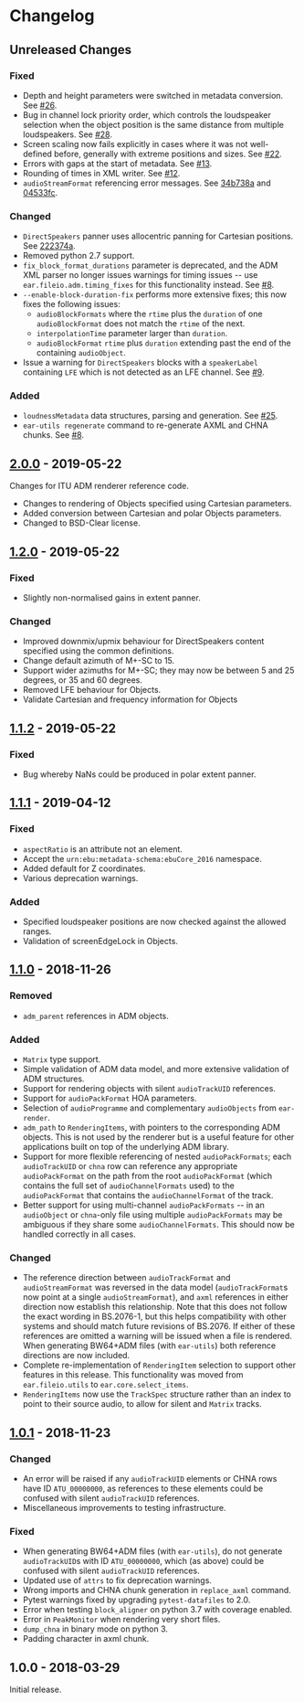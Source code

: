 # Changelog

## Unreleased Changes

### Fixed
- Depth and height parameters were switched in metadata conversion. See [#26].
- Bug in channel lock priority order, which controls the loudspeaker selection when the object position is the same distance from multiple loudspeakers. See [#28].
- Screen scaling now fails explicitly in cases where it was not well-defined before, generally with extreme positions and sizes. See [#22].
- Errors with gaps at the start of metadata. See [#13].
- Rounding of times in XML writer. See [#12].
- `audioStreamFormat` referencing error messages. See [34b738a] and [04533fc].

### Changed
- `DirectSpeakers` panner uses allocentric panning for Cartesian positions. See [222374a].
- Removed python 2.7 support.
- `fix_block_format_durations` parameter is deprecated, and the ADM XML parser no longer issues warnings for timing issues -- use `ear.fileio.adm.timing_fixes` for this functionality instead. See [#8].
- `--enable-block-duration-fix` performs more extensive fixes; this now fixes the following issues:
    - `audioBlockFormats` where the `rtime` plus the `duration` of one `audioBlockFormat` does not match the `rtime` of the next.
    - `interpolationTime` parameter larger than `duration`.
    - `audioBlockFormat` `rtime` plus `duration` extending past the end of the containing `audioObject`.
- Issue a warning for `DirectSpeakers` blocks with a `speakerLabel` containing `LFE` which is not detected as an LFE channel. See [#9].

### Added
- `loudnessMetadata` data structures, parsing and generation. See [#25].
- `ear-utils regenerate` command to re-generate AXML and CHNA chunks. See [#8].

## [2.0.0] - 2019-05-22

Changes for ITU ADM renderer reference code.

- Changes to rendering of Objects specified using Cartesian parameters.
- Added conversion between Cartesian and polar Objects parameters.
- Changed to BSD-Clear license.

## [1.2.0] - 2019-05-22

### Fixed
- Slightly non-normalised gains in extent panner.

### Changed
- Improved downmix/upmix behaviour for DirectSpeakers content specified using
  the common definitions.
- Change default azimuth of M+-SC to 15.
- Support wider azimuths for M+-SC; they may now be between 5 and 25 degrees,
  or 35 and 60 degrees.
- Removed LFE behaviour for Objects.
- Validate Cartesian and frequency information for Objects

## [1.1.2] - 2019-05-22

### Fixed
- Bug whereby NaNs could be produced in polar extent panner.

## [1.1.1] - 2019-04-12

### Fixed
- `aspectRatio` is an attribute not an element.
- Accept the `urn:ebu:metadata-schema:ebuCore_2016` namespace.
- Added default for Z coordinates.
- Various deprecation warnings.

### Added
- Specified loudspeaker positions are now checked against the allowed ranges.
- Validation of screenEdgeLock in Objects.

## [1.1.0] - 2018-11-26

### Removed
- `adm_parent` references in ADM objects.

### Added
- `Matrix` type support.
- Simple validation of ADM data model, and more extensive validation of ADM
  structures.
- Support for rendering objects with silent `audioTrackUID` references.
- Support for `audioPackFormat` HOA parameters.
- Selection of `audioProgramme` and complementary `audioObjects` from
  `ear-render`.
- `adm_path` to `RenderingItems`, with pointers to the corresponding ADM
  objects. This is not used by the renderer but is a useful feature for other
  applications built on top of the underlying ADM library.
- Support for more flexible referencing of nested `audioPackFormats`; each
  `audioTrackUID` or `chna` row can reference any appropriate `audioPackFormat`
  on the path from the root `audioPackFormat` (which contains the full set of
  `audioChannelFormats` used) to the `audioPackFormat` that contains the
  `audioChannelFormat` of the track.
- Better support for using multi-channel `audioPackFormats` -- in an
  `audioObject` or `chna`-only file using multiple `audioPackFormats` may be
  ambiguous if they share some `audioChannelFormats`. This should now be
  handled correctly in all cases.

### Changed
- The reference direction between `audioTrackFormat` and `audioStreamFormat`
  was reversed in the data model (`audioTrackFormat`s now point at a single
  `audioStreamFormat`), and `axml` references in either direction now establish
  this relationship. Note that this does not follow the exact wording in
  BS.2076-1, but this helps compatibility with other systems and should match
  future revisions of BS.2076. If either of these references are omitted a
  warning will be issued when a file is rendered. When generating BW64+ADM
  files (with `ear-utils`) both reference directions are now included.
- Complete re-implementation of `RenderingItem` selection to support other
  features in this release. This functionality was moved from
  `ear.fileio.utils` to `ear.core.select_items`.
- `RenderingItems` now use the `TrackSpec` structure rather than an index to
  point to their source audio, to allow for silent and `Matrix` tracks.

## [1.0.1] - 2018-11-23

### Changed
- An error will be raised if any `audioTrackUID` elements or CHNA rows have ID
  `ATU_00000000`, as references to these elements could be confused with silent
  `audioTrackUID` references.
- Miscellaneous improvements to testing infrastructure.

### Fixed
- When generating BW64+ADM files (with `ear-utils`), do not generate
  `audioTrackUID`s with ID `ATU_00000000`, which (as above) could be confused
  with silent `audioTrackUID` references.
- Updated use of `attrs` to fix deprecation warnings.
- Wrong imports and CHNA chunk generation in `replace_axml` command.
- Pytest warnings fixed by upgrading `pytest-datafiles` to 2.0.
- Error when testing `block_aligner` on python 3.7 with coverage enabled.
- Error in `PeakMonitor` when rendering very short files.
- `dump_chna` in binary mode on python 3.
- Padding character in axml chunk.

## 1.0.0 - 2018-03-29

Initial release.

[#8]: https://github.com/ebu/ebu_adm_renderer/pull/8
[#9]: https://github.com/ebu/ebu_adm_renderer/pull/9
[#12]: https://github.com/ebu/ebu_adm_renderer/pull/12
[#13]: https://github.com/ebu/ebu_adm_renderer/pull/13
[#22]: https://github.com/ebu/ebu_adm_renderer/pull/22
[#25]: https://github.com/ebu/ebu_adm_renderer/pull/25
[#26]: https://github.com/ebu/ebu_adm_renderer/pull/26
[#28]: https://github.com/ebu/ebu_adm_renderer/pull/28
[34b738a]: https://github.com/ebu/ebu_adm_renderer/commit/34b738a
[04533fc]: https://github.com/ebu/ebu_adm_renderer/commit/04533fc
[222374a]: https://github.com/ebu/ebu_adm_renderer/commit/222374a
[2.0.0]: https://github.com/ebu/ebu_adm_renderer/compare/1.2.0...2.0.0
[1.2.0]: https://github.com/ebu/ebu_adm_renderer/compare/1.1.2...1.2.0
[1.1.2]: https://github.com/ebu/ebu_adm_renderer/compare/1.1.1...1.1.2
[1.1.1]: https://github.com/ebu/ebu_adm_renderer/compare/1.1.0...1.1.1
[1.1.0]: https://github.com/ebu/ebu_adm_renderer/compare/1.0.1...1.1.0
[1.0.1]: https://github.com/ebu/ebu_adm_renderer/compare/1.0.0...1.0.1

